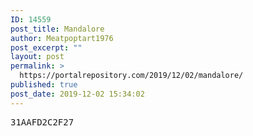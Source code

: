 ```yaml
---
ID: 14559
post_title: Mandalore
author: Meatpoptart1976
post_excerpt: ""
layout: post
permalink: >
  https://portalrepository.com/2019/12/02/mandalore/
published: true
post_date: 2019-12-02 15:34:02
---
```

<pre>31AAFD2C2F27</pre>